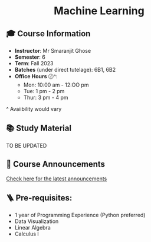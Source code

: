 <h1 align="center"> Machine Learning </h1>


## 🎓 Course Information

- **Instructor**: Mr Smaranjit Ghose
- **Semester**: 6
- **Term**: Fall 2023
- **Batches** (under direct tutelage): 6B1, 6B2
- **Office Hours** 🕜^:
    - Mon: 10:00 am - 12:OO pm
    - Tue: 1 pm - 2 pm
    - Thur: 3 pm - 4 pm

^ Avaiibility would vary 

## 📚 Study Material

TO BE UPDATED

## 📢 Course Announcements 

[Check here for the latest announcements](./Announcements.MD)

## 🪜 Pre-requisites:

- 1 year of Programming Experience (Python preferred)
- Data Visualization
- Linear Algebra
- Calculus I
